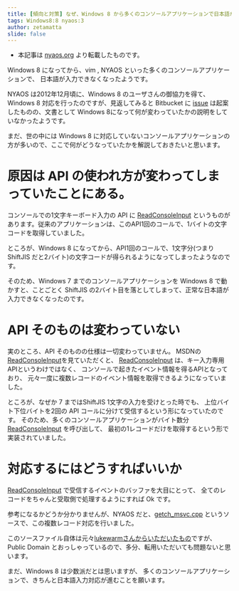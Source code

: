 ```yaml
---
title: [傾向と対策] なぜ、Windows 8 から多くのコンソールアプリケーションで日本語が入力できなくなったのか
tags: Windows8:8 nyaos:3
author: zetamatta
slide: false
---
```

- 本記事は [nyaos.org](http://nyaos.org/d/index.cgi?p=(2013.03.25)+1823) より転載したものです。

Windows 8 になってから、vim , NYAOS といった多くのコンソールアプリケーションで、 日本語が入力できなくなったようです。 

NYAOS は2012年12月頃に、Windows 8 のユーザさんの御協力を得て、Windows 8 対応を行ったのですが、見返してみると Bitbucket に [issue](https://bitbucket.org/zetamatta/nyaos3000/issue/16/windows-8-ime) は起案したものの、文書として Windows 8になって何が変わっていたかの説明をしていなかったようです。

まだ、世の中には Windows 8 に対応していないコンソールアプリケーションの方が多いので、ここで何がどうなっていたかを解説しておきたいと思います。

# 原因は API の使われ方が変わってしまっていたことにある。

コンソールでの1文字キーボード入力の API に [ReadConsoleInput](http://msdn.microsoft.com/ja-jp/library/cc429661.aspx) というものがあります。従来のアプリケーションは、このAPI1回のコールで、1バイトの文字コードを取得していました。

ところが、Windows 8 になってから、API1回のコールで、1文字分(つまり ShiftJIS だと2バイト)の文字コードが得られるようになってしまったようなのです。

そのため、Windows 7 までのコンソールアプリケーションを Windows 8 で動かすと、ことごとく ShiftJIS の2バイト目を落としてしまって、正常な日本語が入力できなくなったのです。

# API そのものは変わっていない

実のところ、API そのものの仕様は一切変わっていません。 MSDNの [ReadConsoleInput](http://msdn.microsoft.com/ja-jp/library/cc429661.aspx)を見ていただくと、 [ReadConsoleInput](http://msdn.microsoft.com/ja-jp/library/cc429661.aspx) は、キー入力専用APIというわけではなく、 コンソールで起きたイベント情報を得るAPIとなっており、 元々一度に複数レコードのイベント情報を取得できるようになっていました。

ところが、なぜか 7 まではShiftJIS 1文字の入力を受けとった時でも、 上位バイト下位バイトを2回の API コールに分けて受信するという形になっていたのです。 そのため、多くのコンソールアプリケーションがバイト数分 [ReadConsoleInput](http://msdn.microsoft.com/ja-jp/library/cc429661.aspx) を呼び出して、 最初の1レコードだけを取得するという形で実装されていました。

# 対応するにはどうすればいいか

[ReadConsoleInput](http://msdn.microsoft.com/ja-jp/library/cc429661.aspx) で受信するイベントのバッファを大目にとって、 全てのレコードをちゃんと受取側で処理するようにすれば Ok です。

参考になるかどうか分かりませんが、NYAOS だと、[getch_msvc.cpp](https://bitbucket.org/zetamatta/nyaos3000/src/de745b698e8b6f664a52afd9d7b2e8f37aa1f2ed/getch_msvc.cpp?at=default) というソースで、この複数レコード対応を行いました。

このソースファイル自体は元々[lukewarmさんからいただいたもの](http://d.hatena.ne.jp/lukewarm/20091204#p2)ですが、Public Domain とおっしゃっているので、多分、転用いただいても問題ないと思います。

まだ、Windows 8 は少数派だとは思いますが、 多くのコンソールアプリケーションで、きちんと日本語入力対応が進むことを願います。

